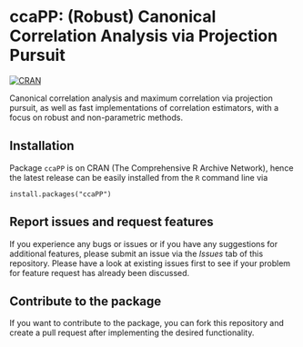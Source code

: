 # ccaPP: (Robust) Canonical Correlation Analysis via Projection Pursuit

[![CRAN](https://www.R-pkg.org/badges/version/ccaPP)](https://CRAN.R-project.org/package=ccaPP)


Canonical correlation analysis and maximum correlation via projection pursuit, 
as well as fast implementations of correlation estimators, with a focus on 
robust and non-parametric methods.


## Installation

Package `ccaPP` is on CRAN (The Comprehensive R Archive Network), hence the latest release can be easily installed from the `R` command line via

```
install.packages("ccaPP")
```


## Report issues and request features

If you experience any bugs or issues or if you have any suggestions for additional features, please submit an issue via the *Issues* tab of this repository.  Please have a look at existing issues first to see if your problem for feature request has already been discussed.


## Contribute to the package

If you want to contribute to the package, you can fork this repository and create a pull request after implementing the desired functionality.
